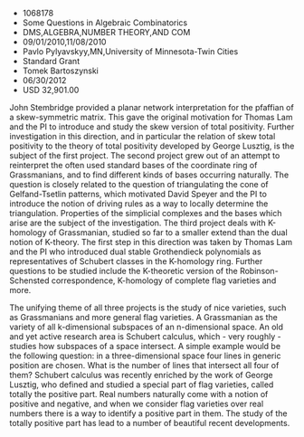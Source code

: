 
* 1068178
* Some Questions in Algebraic Combinatorics
* DMS,ALGEBRA,NUMBER THEORY,AND COM
* 09/01/2010,11/08/2010
* Pavlo Pylyavskyy,MN,University of Minnesota-Twin Cities
* Standard Grant
* Tomek Bartoszynski
* 06/30/2012
* USD 32,901.00

John Stembridge provided a planar network interpretation for the pfaffian of a
skew-symmetric matrix. This gave the original motivation for Thomas Lam and the
PI to introduce and study the skew version of total positivity. Further
investigation in this direction, and in particular the relation of skew total
positivity to the theory of total positivity developed by George Lusztig, is the
subject of the first project. The second project grew out of an attempt to
reinterpret the often used standard bases of the coordinate ring of
Grassmanians, and to find different kinds of bases occurring naturally. The
question is closely related to the question of triangulating the cone of
Gelfand-Tsetlin patterns, which motivated David Speyer and the PI to introduce
the notion of driving rules as a way to locally determine the triangulation.
Properties of the simplicial complexes and the bases which arise are the subject
of the investigation. The third project deals with K-homology of Grassmanian,
studied so far to a smaller extend than the dual notion of K-theory. The first
step in this direction was taken by Thomas Lam and the PI who introduced dual
stable Grothendieck polynomials as representatives of Schubert classes in the
K-homology ring. Further questions to be studied include the K-theoretic version
of the Robinson-Schensted correspondence, K-homology of complete flag varieties
and more.

The unifying theme of all three projects is the study of nice varieties, such as
Grassmanians and more general flag varieties. A Grassmanian as the variety of
all k-dimensional subspaces of an n-dimensional space. An old and yet active
research area is Schubert calculus, which - very roughly - studies how subspaces
of a space intersect. A simple example would be the following question: in a
three-dimensional space four lines in generic position are chosen. What is the
number of lines that intersect all four of them? Schubert calculus was recently
enriched by the work of George Lusztig, who defined and studied a special part
of flag varieties, called totally the positive part. Real numbers naturally come
with a notion of positive and negative, and when we consider flag varieties over
real numbers there is a way to identify a positive part in them. The study of
the totally positive part has lead to a number of beautiful recent developments.


